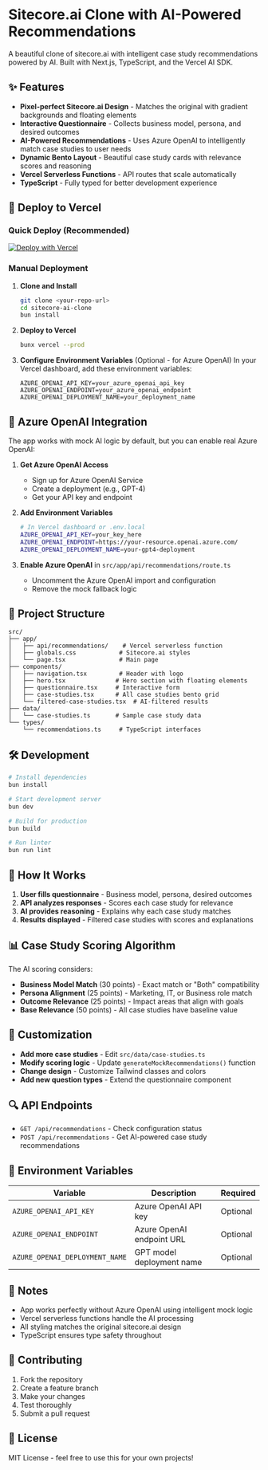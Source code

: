 # Sitecore.ai Clone with AI-Powered Recommendations

A beautiful clone of sitecore.ai with intelligent case study recommendations powered by AI. Built with Next.js, TypeScript, and the Vercel AI SDK.

## ✨ Features

- **Pixel-perfect Sitecore.ai Design** - Matches the original with gradient backgrounds and floating elements
- **Interactive Questionnaire** - Collects business model, persona, and desired outcomes
- **AI-Powered Recommendations** - Uses Azure OpenAI to intelligently match case studies to user needs
- **Dynamic Bento Layout** - Beautiful case study cards with relevance scores and reasoning
- **Vercel Serverless Functions** - API routes that scale automatically
- **TypeScript** - Fully typed for better development experience

## 🚀 Deploy to Vercel

### Quick Deploy (Recommended)

[![Deploy with Vercel](https://vercel.com/button)](https://vercel.com/new/clone?repository-url=https://github.com/your-repo/sitecore-ai-clone)

### Manual Deployment

1. **Clone and Install**
   ```bash
   git clone <your-repo-url>
   cd sitecore-ai-clone
   bun install
   ```

2. **Deploy to Vercel**
   ```bash
   bunx vercel --prod
   ```

3. **Configure Environment Variables** (Optional - for Azure OpenAI)
   In your Vercel dashboard, add these environment variables:
   ```
   AZURE_OPENAI_API_KEY=your_azure_openai_api_key
   AZURE_OPENAI_ENDPOINT=your_azure_openai_endpoint
   AZURE_OPENAI_DEPLOYMENT_NAME=your_deployment_name
   ```

## 🔧 Azure OpenAI Integration

The app works with mock AI logic by default, but you can enable real Azure OpenAI:

1. **Get Azure OpenAI Access**
   - Sign up for Azure OpenAI Service
   - Create a deployment (e.g., GPT-4)
   - Get your API key and endpoint

2. **Add Environment Variables**
   ```bash
   # In Vercel dashboard or .env.local
   AZURE_OPENAI_API_KEY=your_key_here
   AZURE_OPENAI_ENDPOINT=https://your-resource.openai.azure.com/
   AZURE_OPENAI_DEPLOYMENT_NAME=your-gpt4-deployment
   ```

3. **Enable Azure OpenAI** in `src/app/api/recommendations/route.ts`
   - Uncomment the Azure OpenAI import and configuration
   - Remove the mock fallback logic

## 📁 Project Structure

```
src/
├── app/
│   ├── api/recommendations/    # Vercel serverless function
│   ├── globals.css            # Sitecore.ai styles
│   └── page.tsx               # Main page
├── components/
│   ├── navigation.tsx         # Header with logo
│   ├── hero.tsx              # Hero section with floating elements
│   ├── questionnaire.tsx     # Interactive form
│   ├── case-studies.tsx      # All case studies bento grid
│   └── filtered-case-studies.tsx  # AI-filtered results
├── data/
│   └── case-studies.ts       # Sample case study data
└── types/
    └── recommendations.ts     # TypeScript interfaces
```

## 🛠 Development

```bash
# Install dependencies
bun install

# Start development server
bun dev

# Build for production
bun build

# Run linter
bun run lint
```

## 🎯 How It Works

1. **User fills questionnaire** - Business model, persona, desired outcomes
2. **API analyzes responses** - Scores each case study for relevance
3. **AI provides reasoning** - Explains why each case study matches
4. **Results displayed** - Filtered case studies with scores and explanations

## 📊 Case Study Scoring Algorithm

The AI scoring considers:
- **Business Model Match** (30 points) - Exact match or "Both" compatibility
- **Persona Alignment** (25 points) - Marketing, IT, or Business role match
- **Outcome Relevance** (25 points) - Impact areas that align with goals
- **Base Relevance** (50 points) - All case studies have baseline value

## 🎨 Customization

- **Add more case studies** - Edit `src/data/case-studies.ts`
- **Modify scoring logic** - Update `generateMockRecommendations()` function
- **Change design** - Customize Tailwind classes and colors
- **Add new question types** - Extend the questionnaire component

## 🔍 API Endpoints

- `GET /api/recommendations` - Check configuration status
- `POST /api/recommendations` - Get AI-powered case study recommendations

## 📝 Environment Variables

| Variable | Description | Required |
|----------|-------------|----------|
| `AZURE_OPENAI_API_KEY` | Azure OpenAI API key | Optional |
| `AZURE_OPENAI_ENDPOINT` | Azure OpenAI endpoint URL | Optional |
| `AZURE_OPENAI_DEPLOYMENT_NAME` | GPT model deployment name | Optional |

## 🚨 Notes

- App works perfectly without Azure OpenAI using intelligent mock logic
- Vercel serverless functions handle the AI processing
- All styling matches the original sitecore.ai design
- TypeScript ensures type safety throughout

## 🤝 Contributing

1. Fork the repository
2. Create a feature branch
3. Make your changes
4. Test thoroughly
5. Submit a pull request

## 📄 License

MIT License - feel free to use this for your own projects!

